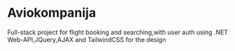 # Aviokompanija
Full-stack project for flight booking and searching,with user auth using .NET Web-API,JQuery,AJAX and TailwindCSS for the design

